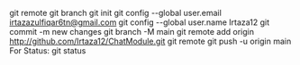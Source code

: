 git remote
git branch
git init
git config --global user.email irtazazulfiqar6tn@gmail.com
git config --global user.name  Irtaza12
git commit -m new changes
git branch -M main
git remote add origin http://github.com/Irtaza12/ChatModule.git
git remote
git push -u origin main
For Status:
git status